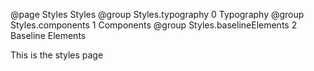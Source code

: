 @page Styles Styles
@group Styles.typography 0 Typography
@group Styles.components 1 Components
@group Styles.baselineElements 2 Baseline Elements

This is the styles page
